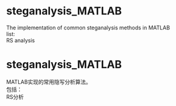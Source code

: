 # steganalysis_MATLAB
The implementation of common steganalysis methods in MATLAB  <br>
list:  <br>
  RS analysis  <br>

# steganalysis_MATLAB  <br>
MATLAB实现的常用隐写分析算法。 <br>
包括： <br>
  RS分析  <br>
